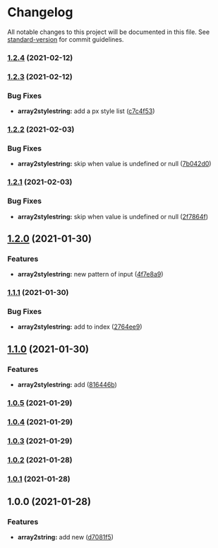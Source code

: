 # Changelog

All notable changes to this project will be documented in this file. See [standard-version](https://github.com/conventional-changelog/standard-version) for commit guidelines.

### [1.2.4](https://github.com/koory1st/array2string/compare/v1.2.3...v1.2.4) (2021-02-12)

### [1.2.3](https://github.com/koory1st/array2string/compare/v1.2.2...v1.2.3) (2021-02-12)


### Bug Fixes

* **array2stylestring:** add a px style list ([c7c4f53](https://github.com/koory1st/array2string/commit/c7c4f535cdcc8191f0b87672beca8a6dcafd1dbe))

### [1.2.2](https://github.com/koory1st/array2string/compare/v1.2.1...v1.2.2) (2021-02-03)


### Bug Fixes

* **array2stylestring:** skip when value is undefined or null ([7b042d0](https://github.com/koory1st/array2string/commit/7b042d0ede1e2124e7461311bc74b263bbcece4f))

### [1.2.1](https://github.com/koory1st/array2string/compare/v1.2.0...v1.2.1) (2021-02-03)


### Bug Fixes

* **array2stylestring:** skip when value is undefined or null ([2f7864f](https://github.com/koory1st/array2string/commit/2f7864f6a2b0ae971557521c49f425e8c5c87dd1))

## [1.2.0](https://github.com/koory1st/array2string/compare/v1.1.1...v1.2.0) (2021-01-30)


### Features

* **array2stylestring:** new pattern of input ([4f7e8a9](https://github.com/koory1st/array2string/commit/4f7e8a9338a945c7ce66acacf0ed50473f47a070))

### [1.1.1](https://github.com/koory1st/array2string/compare/v1.1.0...v1.1.1) (2021-01-30)


### Bug Fixes

* **array2stylestring:** add to index ([2764ee9](https://github.com/koory1st/array2string/commit/2764ee97204d01850d9d6f72c6f6f9434781f645))

## [1.1.0](https://github.com/koory1st/array2string/compare/v1.0.5...v1.1.0) (2021-01-30)


### Features

* **array2stylestring:** add ([816446b](https://github.com/koory1st/array2string/commit/816446b9691bfe91b31911004d9ea01eef4ea505))

### [1.0.5](https://github.com/koory1st/array2string/compare/v1.0.4...v1.0.5) (2021-01-29)

### [1.0.4](https://github.com/koory1st/array2string/compare/v1.0.3...v1.0.4) (2021-01-29)

### [1.0.3](https://github.com/koory1st/array2string/compare/v1.0.2...v1.0.3) (2021-01-29)

### [1.0.2](https://github.com/koory1st/array2string/compare/v1.0.1...v1.0.2) (2021-01-28)

### [1.0.1](https://github.com/koory1st/array2string/compare/v1.0.0...v1.0.1) (2021-01-28)

## 1.0.0 (2021-01-28)


### Features

* **array2string:** add new ([d7081f5](https://github.com/koory1st/array2string/commit/d7081f5b6824befe37a79a5b448ac2d0c166531f))
